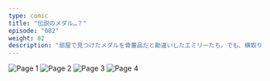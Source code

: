 ```yaml
---
type: comic
title: "伝説のメダル…？"
episode: "082"
weight: 82
description: "部屋で見つけたメダルを骨董品だと勘違いしたエミリーたち。でも、横取りしたビオラがその正体を知ってがっかり… 😭"
---
```


![Page 1](name-1.jpg)
![Page 2](name-2.jpg)
![Page 3](name-3.jpg)
![Page 4](name-4.jpg)
